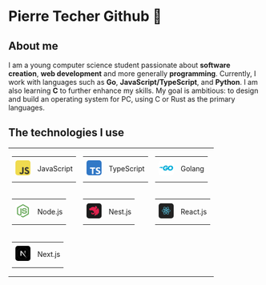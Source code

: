 <h1>Pierre Techer Github 👋</h1>

<h2>About me</h2>

<p>
    I am a young computer science student passionate about 
    <span style="font-weight: bold">software creation</span>, 
    <span style="font-weight: bold">web development</span> and more generally 
    <span style="font-weight: bold">programming</span>. Currently, I work with languages such as 
    <span style="font-weight: bold">Go</span>, 
    <span style="font-weight: bold">JavaScript/TypeScript</span>, and 
    <span style="font-weight: bold">Python</span>. I am also learning 
    <span style="font-weight: bold">C</span> to further enhance my skills. My goal is ambitious: to design and build an operating system for PC, using C or Rust as the primary languages.
</p>

<h2>The technologies I use</h2>

<table>
    <tr>
        <td>
            <table>
                <tr>
                    <td>
                        <img style="border-radius: 5px; width: 30px; height: 30px; object-fit: cover;" src="./assets/js-logo.png" alt="javascript logo">
                    </td>
                    <td>
                        <p>JavaScript</p>
                    </td>
                </tr>
            </table>
        </td>
        <td>
            <table>
                <tr>
                    <td>
                        <img style="border-radius: 5px; width: 30px; height: 30px; object-fit: cover;" src="./assets/ts-logo.png" alt="typescript logo">
                    </td>
                    <td>
                        <p>TypeScript</p>
                    </td>
                </tr>
            </table>
        </td>
        <td>
            <table>
                <tr>
                    <td>
                        <img style="border-radius: 5px; width: 30px; height: 30px; object-fit: cover;" src="./assets/go-logo.png" alt="golang logo">
                    </td>
                    <td>
                        <p>Golang</p>
                    </td>
                </tr>
            </table>
        </td>
    </tr>
    <tr>
        <td>
            <table>
                <tr>
                    <td>
                        <img style="border-radius: 5px; width: 30px; height: 30px; object-fit: cover;" src="./assets/nodejs-logo.jpg" alt="node js logo">
                    </td>
                    <td>
                        <p>Node.js</p>
                    </td>
                </tr>
            </table>
        </td>
        <td>
            <table>
                <tr>
                    <td>
                        <img style="border-radius: 5px; width: 30px; height: 30px; object-fit: cover;" src="./assets/nestjs-logo.png" alt="nestjs logo">
                    </td>
                    <td>
                        <p>Nest.js</p>
                    </td>
                </tr>
            </table>
        </td>
        <td>
            <table>
                <tr>
                    <td>
                        <img style="border-radius: 5px; width: 30px; height: 30px; object-fit: cover;" src="./assets/react-logo.png" alt="react js logo">
                    </td>
                    <td>
                        <p>React.js</p>
                    </td>
                </tr>
            </table>
        </td>
    </tr>
    <tr>
        <td>
            <table>
                <tr>
                    <td>
                        <img style="border-radius: 5px; width: 30px; height: 30px; object-fit: cover;" src="./assets/nextjs-logo.jpg" alt="next js logo">
                    </td>
                    <td>
                        <p>Next.js</p>
                    </td>
                </tr>
            </table>
        </td>
    </tr>
</table>

<!--
**techerpierre/techerpierre** is a ✨ _special_ ✨ repository because its `README.md` (this file) appears on your GitHub profile.

Here are some ideas to get you started:

- 🔭 I’m currently working on ...
- 🌱 I’m currently learning ...
- 👯 I’m looking to collaborate on ...
- 🤔 I’m looking for help with ...
- 💬 Ask me about ...
- 📫 How to reach me: ...
- 😄 Pronouns: ...
- ⚡ Fun fact: ...
-->
